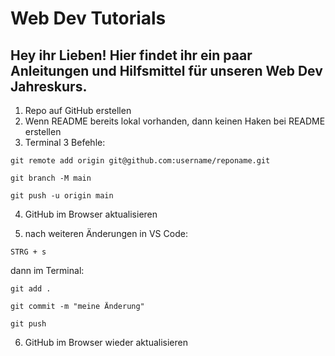 # Web Dev Tutorials

## Hey ihr Lieben! Hier findet ihr ein paar Anleitungen und Hilfsmittel für unseren Web Dev Jahreskurs.


1. Repo auf GitHub erstellen
2. Wenn README bereits lokal vorhanden, dann keinen Haken bei README erstellen
3. Terminal 3 Befehle:

```
git remote add origin git@github.com:username/reponame.git
```

```
git branch -M main
```

```
git push -u origin main
```

4. GitHub im Browser aktualisieren

5. nach weiteren Änderungen in VS Code: 

```
STRG + s
```
dann im Terminal:
```
git add .
```

```
git commit -m "meine Änderung"
```

```
git push
```

6. GitHub im Browser wieder aktualisieren